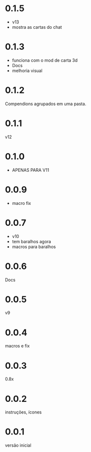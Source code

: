 # 0.1.5
- v13
- mostra as cartas do chat

# 0.1.3
- funciona com o mod de carta 3d
- Docs
- melhoria visual

# 0.1.2
Compendions agrupados em uma pasta.

# 0.1.1
v12

# 0.1.0
- APENAS PARA V11

# 0.0.9
- macro fix

# 0.0.7
- v10
- tem baralhos agora
- macros para baralhos

# 0.0.6
Docs

# 0.0.5
v9

# 0.0.4
macros e fix

# 0.0.3
0.8x

# 0.0.2
instruções, ícones

# 0.0.1
versão inicial
